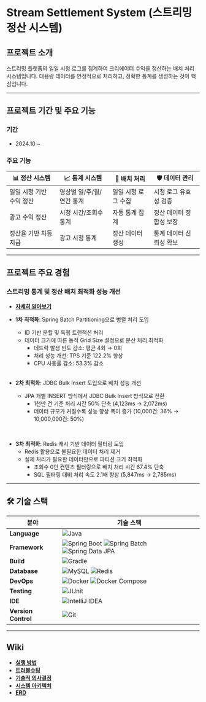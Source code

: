# Stream Settlement System (스트리밍 정산 시스템)

## 프로젝트 소개

스트리밍 플랫폼의 일일 시청 로그를 집계하여 크리에이터 수익을 정산하는 배치 처리 시스템입니다. 대용량 데이터를 안정적으로 처리하고, 정확한 통계를 생성하는 것이 핵심입니다.

---

## 프로젝트 기간 및 주요 기능

### 기간

- 2024.10 ~

### 주요 기능

| 📊 정산 시스템 | 📈 통계 시스템 |🔄 배치 처리 | 🛡 데이터 관리 |
|--------------|--------------|--------------|--------------|
| 일일 시청 기반 수익 정산 | 영상별 일/주/월/연간 통계 |일일 시청 로그 수집 | 시청 로그 유효성 검증 |
| 광고 수익 정산 | 시청 시간/조회수 통계 |자동 통계 집계 | 정산 데이터 정합성 보장 |
| 정산율 기반 차등 지급 | 광고 시청 통계 |정산 데이터 생성 | 통계 데이터 신뢰성 확보 |


---

## 프로젝트 주요 경험
### 스트리밍 통계 및 정산 배치 최적화 성능 개선
- **[자세히 알아보기](https://github.com/garamflow/stream-settlement/wiki/%EC%8A%A4%ED%8A%B8%EB%A6%AC%EB%B0%8D-%ED%86%B5%EA%B3%84-%EB%B0%8F-%EC%A0%95%EC%82%B0-%EB%B0%B0%EC%B9%98-%EC%B5%9C%EC%A0%81%ED%99%94-%ED%9E%88%EC%8A%A4%ED%86%A0%EB%A6%AC)**

- **1차 최적화**: Spring Batch Partitioning으로 병렬 처리 도입
  - ID 기반 분할 및 독립 트랜잭션 처리
  - 데이터 크기에 따른 동적 Grid Size 설정으로 분산 처리 최적화
    - 데드락 발생 빈도 감소: 평균 4회 → 0회
    - 처리 성능 개선: TPS 기준 122.2% 향상
    - CPU 사용률 감소: 53.3% 감소

  <br>

- **2차 최적화**: JDBC Bulk Insert 도입으로 배치 성능 개선
  - JPA 개별 INSERT 방식에서 JDBC Bulk Insert 방식으로 전환
    - 1천만 건 기준 처리 시간 50% 단축 (4,123ms → 2,072ms)
    - 데이터 규모가 커질수록 성능 향상 폭이 증가 (10,000건: 36% → 10,000,000건: 50%)

<br>

- **3차 최적화**: Redis 캐시 기반 데이터 필터링 도입
  - Redis 활용으로 불필요한 데이터 처리 제거
  - 실제 처리가 필요한 데이터만으로 파티션 크기 최적화
    - 조회수 0인 컨텐츠 필터링으로 배치 처리 시간 67.4% 단축
    - SQL 필터링 대비 처리 속도 2.1배 향상 (5,847ms → 2,785ms)


---

## 🛠️ 기술 스택
| 분야            | 기술 스택                                                                                                      |
  |-----------------|----------------------------------------------------------------------------------------------------------------|
| **Language**    | ![Java](https://img.shields.io/badge/Java-21-%23ED8B00?logo=openjdk&logoColor=white) |
| **Framework**   | ![Spring Boot](https://img.shields.io/badge/Spring%20Boot-3.3-%236DB33F?logo=spring-boot&logoColor=white) ![Spring Batch](https://img.shields.io/badge/Spring%20Batch-3.3.4-%236DB33F?logo=spring&logoColor=white) ![Spring Data JPA](https://img.shields.io/badge/Spring%20Data%20JPA-%236DB33F?logo=spring&logoColor=white)       |
| **Build**       | ![Gradle](https://img.shields.io/badge/Gradle-%2302303A?logo=gradle&logoColor=white)                           |
| **Database**    | ![MySQL](https://img.shields.io/badge/MySQL-8.0-%234479A1?logo=mysql&logoColor=white) ![Redis](https://img.shields.io/badge/Redis-%23DC382D?logo=redis&logoColor=white)                           |
| **DevOps**      | ![Docker](https://img.shields.io/badge/Docker-%232496ED?logo=docker&logoColor=white) ![Docker Compose](https://img.shields.io/badge/Docker%20Compose-%232496ED?logo=docker&logoColor=white)                           |
| **Testing**     | ![JUnit](https://img.shields.io/badge/JUnit-5-%2325A162?logo=junit5&logoColor=white)                           |
| **IDE**         | ![IntelliJ IDEA](https://img.shields.io/badge/IntelliJ%20IDEA-%23000000?logo=intellij-idea&logoColor=white)    |
| **Version Control** | ![Git](https://img.shields.io/badge/Git-%23F05032?logo=git&logoColor=white)                               |

---

## Wiki

- **[실행 방법](https://github.com/garamflow/stream-settlement/wiki#%EC%8B%A4%ED%96%89-%EB%B0%A9%EB%B2%95)**
- **[트러블슈팅](https://github.com/garamflow/stream-settlement/wiki#%ED%8A%B8%EB%9F%AC%EB%B8%94%EC%8A%88%ED%8C%85)**
- **[기술적 의사결정](https://github.com/garamflow/stream-settlement/wiki#%EA%B8%B0%EC%88%A0%EC%A0%81-%EC%9D%98%EC%82%AC%EA%B2%B0%EC%A0%95)**
- **[시스템 아키텍처](../../wiki/Architecture)**
- **[ERD](../../wiki/ERD)**
